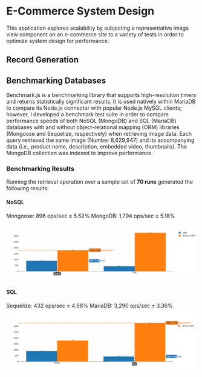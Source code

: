 # E-Commerce System Design

This application explores scalability by subjecting a representative image view component
on an e-commerce site to a variety of tests in order to optimize system design for
performance.

## Record Generation

## Benchmarking Databases
Benchmark.js is a benchmarking library that supports high-resolution timers and
returns statistically significant results.  It is used natively within MariaDB to
compare its Node.js connector with popular Node.js MySQL clients; however, I developed
a benchmark test suite in order to compare performance speeds of both NoSQL (MongoDB)
and SQL (MariaDB) databases with and without object-relational mapping (ORM) libraries
(Mongoose and Sequelize, respectively) when retrieving image data.  Each query retrieved
the same image (Number 8,629,947) and its accompanying data (i.e., product name,
description, embedded video, thumbnails).  The MongoDB collection was indexed
to improve performance.

### Benchmarking Results
Running the retrieval operation over a sample set of __70 runs__ generated the following
results:

#### NoSQL
Mongoose:  896 ops/sec ± 5.52%
MongoDB:  1,794 ops/sec ± 5.18%

![alt text](https://raw.githubusercontent.com/nmalesa/image-view/master/benchmark/plotly/nosql.png "Bar Chart Displaying NoSQL Benchmarking Statistics")

#### SQL
Sequelize:  432 ops/sec ± 4.98%
MariaDB:  3,290 ops/sec ± 3.36%

![alt text](https://raw.githubusercontent.com/nmalesa/image-view/master/benchmark/plotly/sql.png "Bar Chart Displaying SQL Benchmarking Statistics")
